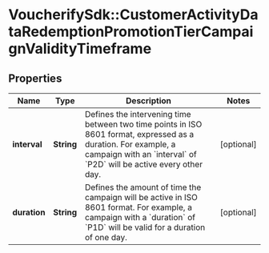 # VoucherifySdk::CustomerActivityDataRedemptionPromotionTierCampaignValidityTimeframe

## Properties

| Name | Type | Description | Notes |
| ---- | ---- | ----------- | ----- |
| **interval** | **String** | Defines the intervening time between two time points in ISO 8601 format, expressed as a duration. For example, a campaign with an &#x60;interval&#x60; of &#x60;P2D&#x60; will be active every other day. | [optional] |
| **duration** | **String** | Defines the amount of time the campaign will be active in ISO 8601 format. For example, a campaign with a &#x60;duration&#x60; of &#x60;P1D&#x60; will be valid for a duration of one day. | [optional] |

